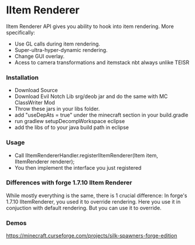 # IItem Renderer
IItem Renderer API gives you ability to hook into item rendering. More specifically:

- Use GL calls during item rendering.
- Super-ultra-hyper-dynamic rendering.
- Change GUI overlay.
- Acess to camera transformations and itemstack nbt always unlike TEISR

### Installation
- Download Source
- Download Evil Notch Lib srg/deob jar and do the same with MC ClassWriter Mod
- Throw these jars in your libs folder.
- add "useDepAts = true" under the minecraft section in your build.gradle
- run gradlew setupDecompWorkspace eclipse
- add the libs of to your java build path in eclipse

### Usage
- Call IItemRendererHandler.registerIItemRenderer(Item item, IItemRenderer renderer);
- You then implement the interface you just registered

### Differences with forge 1.7.10 IItem Renderer
While mostly everything is the same, there is 1 crucial difference: In forge's 1.7.10 IItemRenderer, you used it to override rendering. Here you use it in conjuction with default rendering. But you can use it to override.

### Demos
https://minecraft.curseforge.com/projects/silk-spawners-forge-edition
